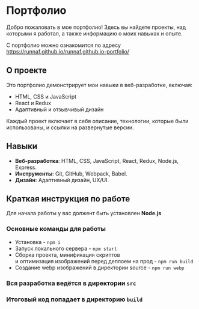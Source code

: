 # Портфолио

Добро пожаловать в мое портфолио! Здесь вы найдете проекты, над которыми я работал, а также информацию о моих навыках и опыте.

С портфолио можно ознакомится по адресу https://runnaf.github.io/runnaf.github.io-portfolio/

## О проекте

Это портфолио демонстрирует мои навыки в веб-разработке, включая:

- HTML, CSS и JavaScript
- React и Redux
- Адаптивный и отзывчивый дизайн

Каждый проект включает в себя описание, технологии, которые были использованы, и ссылки на развернутые версии.

## Навыки

- **Веб-разработка**: HTML, CSS, JavaScript, React, Redux, Node.js, Express.
- **Инструменты**: Git, GitHub, Webpack, Babel.
- **Дизайн**: Адаптивный дизайн, UX/UI.

## Краткая инструкция по работе
Для начала работы у вас должент быть установлен **Node.js**

### Основные команды для работы
- Установка - `npm i`
- Запуск локального сервера - `npm start`
- Сборка проекта, минификация скриптов <br>
и оптимизация изображений перед деплоем на прод - `npm run build`
- Создание webp изображений в директории source - `npm run webp`

### Вся разработка ведётся в директории `src`
### Итоговый код попадает в директорию `build`

